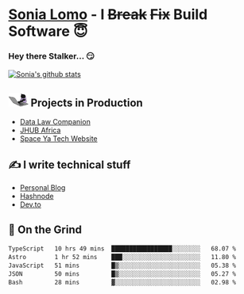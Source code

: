 # [Sonia Lomo](https://sonylomo.github.io/) - I ~~Break~~ ~~Fix~~ Build Software 😇
### Hey there Stalker... 😏 

<a href="https://github.com/sonylomo/github-readme-stats">
  <img align="center" src="https://media.giphy.com/media/lU05nFSW6Y2A/giphy.gif" alt="Sonia's github stats" />
</a>

## <img src="assets/devcat.gif" width="40"> Projects in Production
- [Data Law Companion](https://datalawcompanion.org/)
- [JHUB Africa](https://jhubafrica.com/)
- [Space Ya Tech Website](https://www.spaceyatech.com/)

## ✍️ I write technical stuff
- [Personal Blog](https://sonylomo-github-io.vercel.app/blog)
- [Hashnode](https://sonylomo.hashnode.dev/)
- [Dev.to](https://dev.to/sonylomo)

## 🤡 On the Grind
<!--START_SECTION:waka-->

```txt
TypeScript   10 hrs 49 mins  █████████████████░░░░░░░░   68.07 %
Astro        1 hr 52 mins    ███░░░░░░░░░░░░░░░░░░░░░░   11.80 %
JavaScript   51 mins         █▒░░░░░░░░░░░░░░░░░░░░░░░   05.38 %
JSON         50 mins         █▒░░░░░░░░░░░░░░░░░░░░░░░   05.27 %
Bash         28 mins         ▓░░░░░░░░░░░░░░░░░░░░░░░░   02.98 %
```

<!--END_SECTION:waka-->
